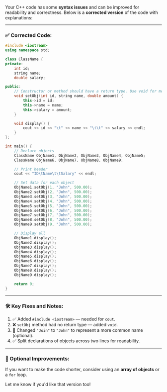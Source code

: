 Your C++ code has some **syntax issues** and can be improved for readability and correctness. Below is a **corrected version** of the code with explanations:

---

### ✅ **Corrected Code:**

```cpp
#include <iostream>
using namespace std;

class ClassName {
private:
    int id;
    string name;
    double salary;

public:
    // Constructor or method should have a return type. Use void for methods.
    void setObj(int id, string name, double amount) {
        this->id = id;
        this->name = name;
        this->salary = amount;
    }

    void display() {
        cout << id << "\t" << name << "\t\t" << salary << endl;
    }
};

int main() {
    // Declare objects
    ClassName ObjName1, ObjName2, ObjName3, ObjName4, ObjName5;
    ClassName ObjName6, ObjName7, ObjName8, ObjName9;

    // Print header
    cout << "ID\tName\t\tSalary" << endl;

    // Set data for each object
    ObjName1.setObj(1, "John", 500.00);
    ObjName2.setObj(2, "John", 500.00);
    ObjName3.setObj(3, "John", 500.00);
    ObjName4.setObj(4, "John", 500.00);
    ObjName5.setObj(5, "John", 500.00);
    ObjName6.setObj(6, "John", 500.00);
    ObjName7.setObj(7, "John", 500.00);
    ObjName8.setObj(8, "John", 500.00);
    ObjName9.setObj(9, "John", 500.00);

    // Display all
    ObjName1.display();
    ObjName2.display();
    ObjName3.display();
    ObjName4.display();
    ObjName5.display();
    ObjName6.display();
    ObjName7.display();
    ObjName8.display();
    ObjName9.display();

    return 0;
}
```

---

### 🛠️ **Key Fixes and Notes:**

1. ✅ Added `#include <iostream>` — needed for `cout`.
2. ❌ `setObj` method had no return type — added `void`.
3. 📝 Changed `"Join"` to `"John"` to represent a more common name (optional).
4. ✅ Split declarations of objects across two lines for readability.

---

### 📌 Optional Improvements:

If you want to make the code shorter, consider using an **array of objects** or a `for` loop.

Let me know if you'd like that version too!
